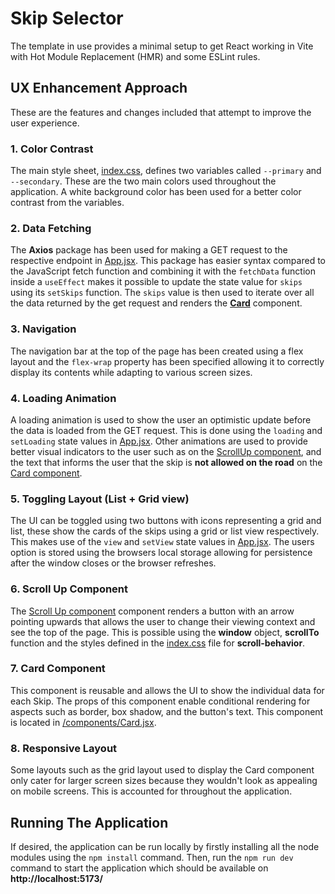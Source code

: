 # Skip Selector

The template in use provides a minimal setup to get React working in Vite with Hot Module Replacement (HMR) and some ESLint rules.

## UX Enhancement Approach

These are the features and changes included that attempt to improve the user experience.

### 1. Color Contrast

The main style sheet, [index.css](/src/index.css), defines two variables called `--primary` and `--secondary`. These are the two main colors used throughout the application. A white background color has been used for a better color contrast from the variables.

### 2. Data Fetching

The **Axios** package has been used for making a GET request to the respective endpoint in [App.jsx](/src/App.jsx). This package has easier syntax compared to the JavaScript fetch function and combining it with the `fetchData` function inside a `useEffect` makes it possible to update the state value for `skips` using its `setSkips` function. The `skips` value is then used to iterate over all the data returned by the get request and renders the [**Card**](#card-component) component. 

### 3. Navigation

The navigation bar at the top of the page has been created using a flex layout and the `flex-wrap` property has been specified allowing it to correctly display its contents while adapting to various screen sizes.

### 4. Loading Animation

A loading animation is used to show the user an optimistic update before the data is loaded from the GET request. This is done using the `loading` and `setLoading` state values in [App.jsx](/src/App.jsx). Other animations are used to provide better visual indicators to the user such as on the [ScrollUp component](#scroll-up-component), and the text that informs the user that the skip is **not allowed on the road** on the [Card component](#card-component).

### 5. Toggling Layout (List + Grid view)

The UI can be toggled using two buttons with icons representing a grid and list, these show the cards of the skips using a grid or list view respectively. This makes use of the `view` and `setView` state values in [App.jsx](/src/App.jsx). The users option is stored using the browsers local storage allowing for persistence after the window closes or the browser refreshes.

### 6. Scroll Up Component

The [Scroll Up component](/src/components/ScrollUp.jsx) component renders a button with an arrow pointing upwards that allows the user to change their viewing context and see the top of the page. This is possible using the **window** object, **scrollTo** function and the styles defined in the [index.css](/src/index.css) file for **scroll-behavior**.

### 7. Card Component

This component is reusable and allows the UI to show the individual data for each Skip. The props of this component enable conditional rendering for aspects such as border, box shadow, and the button's text. This component is located in [/components/Card.jsx](/src/components/Card.jsx).

### 8. Responsive Layout

Some layouts such as the grid layout used to display the Card component only cater for larger screen sizes because they wouldn't look as appealing on mobile screens. This is accounted for throughout the application.

## Running The Application

If desired, the application can be run locally by firstly installing all the node modules using the `npm install` command. Then, run the `npm run dev` command to start the application which should be available on **http://localhost:5173/**
